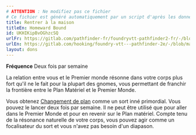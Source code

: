 ```yaml
---
# ATTENTION : Ne modifiez pas ce fichier
# Ce fichier est généré automatiquement par un script d'après les données du module Foundry VTT officiel et de sa traduction
title: Rentrer à la maison
titleEn: Homeward Bound
id: UKHIKipBvOGhzcSQ
urlFr: https://gitlab.com/pathfinder-fr/foundryvtt-pathfinder2-fr/-/blob/master/data/feats/UKHIKipBvOGhzcSQ.htm
urlEn: https://gitlab.com/hooking/foundry-vtt---pathfinder-2e/-/blob/master/packs/data/feats.db/homeward-bound.json
layout: dons
---
```

**Fréquence** Deux fois par semaine

La relation entre vous et le Premier monde résonne dans votre corps plus fort qu'il ne le fait pour la plupart des gnomes, vous permettant de franchir la frontière entre le Plan Matériel et le Premier Monde.

Vous obtenez [Changement de plan](../sorts/changement-de-plan.md) comme un sort inné primordial. Vous pouvez le lancer deux fois par semaine. Il ne peut être utilisé que pour aller dans le Premier Monde et pour en revenir sur le Plan matériel. Compte tenu de la résonance naturelle de votre corps, vous pouvez agir comme un focalisateur du sort et vous n'avez pas besoin d'un diapason.
